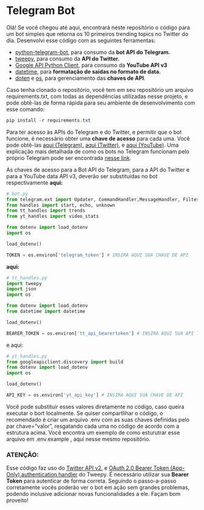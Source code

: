 # Telegram Bot

Olá! Se você chegou até aqui, encontrará neste repositório o código para um bot simples que retorna os 10 primeiros trending topics no Twitter do dia. Desenvolvi esse código com as seguintes ferramentas:

- [python-telegram-bot](https://python-telegram-bot.org/), para consumo da **bot API** **do Telegram.**
- [tweepy](https://www.tweepy.org/), para consumo da **API do Twitter.**
- [Google API Python Client](https://github.com/googleapis/google-api-python-client), para consumo da **YouTube API v3**
- [datetime](https://docs.python.org/3/library/datetime.html#module-datetime), para **formatação de saídas no formato de data.**
- [doten](https://pypi.org/project/python-dotenv/) e [os](https://docs.python.org/3/library/os.html), para gerenciamento das **chaves de API**.

Caso tenha clonado o repositório, você tem em seu repositório um arquivo requirements.txt, com todas as dependências utilizadas nesse projeto, e pode obtê-las de forma rápida para seu ambiente de desenvolvimento com esse comando:

```powershell
pip install -r requirements.txt
```

Para ter acesso às APIs do Telegram e do Twitter, e permitir que o bot funcione, é necessário obter uma **chave de acesso** para cada uma. Você pode obtê-las [aqui (Telegram)](https://t.me/botfather), [aqui (Twitter)](https://developer.twitter.com/en), e [aqui (YouTube)](https://console.cloud.google.com/google/maps-apis/credentials). Uma explicação mais detalhada de como os bots no Telegram funcionam pelo próprio Telegram pode ser encontrada [nesse link](https://core.telegram.org/bots).

As chaves de acesso para a Bot API do Telegram, para a API do Twitter e para a YouTube data API v3, deverão ser substituídas no bot respectivamente **aqui:**

```python
# bot.py
from telegram.ext import Updater, CommandHandler,MessageHandler, Filters
from handles import start, echo, unknown
from tt_handles import trends
from yt_handles import video_stats

from dotenv import load_dotenv
import os 

load_dotenv()

TOKEN = os.environ['telegram_token'] # INSIRA AQUI SUA CHAVE DE API
```

**aqui:**

```python
# tt_handles.py
import tweepy
import json
import os

from dotenv import load_dotenv
from datetime import datetime

load_dotenv()

BEARER_TOKEN = os.environ['tt_api_bearertoken'] # INSIRA AQUI SUA API TOKEN
```

e aqui:

```python
# yt_handles.py
from googleapiclient.discovery import build
from dotenv import load_dotenv
import os

load_dotenv()

API_KEY = os.environ['yt_api_key'] # INSIRA AQUI SUA CHAVE DE API
```

Você pode substituir esses valores diretamente no código, caso queira executar o bort localmente. Se quiser compartlihar o código, o recomendado é criar um arquivo .env com as suas chaves definidas pelo par chave=”valor”, resgatando cada uma no código de acordo com a estrutura acima. Você encontra um exemplo de como esturutrar esse arquivo em .env.example , aqui nesse mesmo repositório.

### ATENÇÃO:

Esse código faz uso do [Twitter API v2.](https://developer.twitter.com/en/docs/api-reference-index) e [OAuth 2.0 Bearer Token (App-Only) authentication handler](https://docs.tweepy.org/en/stable/authentication.html#oauth-2-0-bearer-token-app-only) do Tweepy. É necessário utilizar sua **Bearer Token** para autenticar de forma correta. Seguindo o passo-a-passo corretamente vocês poderão ver o bot em ação sem grandes problemas, podendo inclusive adicionar novas funcionalidades a ele. Façam bom proveito!